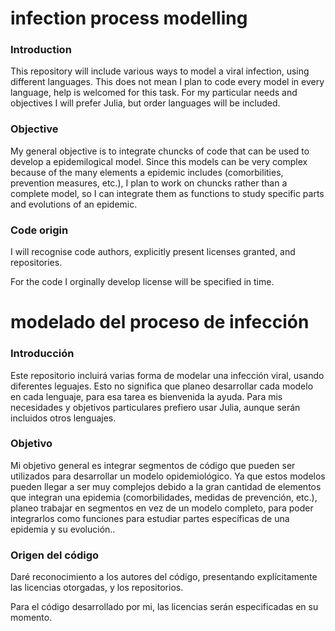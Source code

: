 # infection process modelling
### Introduction
This repository will include various ways to model a viral infection, using different languages. This does not mean I plan to code every model in every language, help is welcomed for this task. For my particular needs and objectives I will prefer Julia, but order languages will be included.

### Objective
My general objective is to integrate chuncks of code that can be used to develop a epidemilogical model. Since this models can be very complex because of the many elements a epidemic includes (comorbilities, prevention measures, etc.), I plan to work on chuncks rather than a complete model, so I can integrate them as functions to study specific parts and evolutions of an epidemic.

### Code origin
I will recognise code authors, explicitly present licenses granted, and repositories. 

For the code I orginally develop license will be specified in time.

# modelado del proceso de infección
### Introducción
Este repositorio incluirá varias forma de modelar una infección viral, usando diferentes leguajes. Esto no significa que planeo desarrollar cada modelo en cada lenguaje, para esa tarea es bienvenida la ayuda. Para mis necesidades y objetivos particulares prefiero usar Julia, aunque serán incluidos otros lenguajes.

### Objetivo
Mi objetivo general es integrar segmentos de código que pueden ser utilizados para desarrollar un modelo opidemiológico. Ya que estos modelos pueden llegar a ser muy complejos debido a la gran cantidad de elementos  que integran una epidemia (comorbilidades, medidas de prevención, etc.), planeo trabajar en segmentos en vez de un modelo completo, para poder integrarlos como funciones para estudiar partes específicas de una epidemia y su evolución..

### Origen del código
Daré reconocimiento a los autores del código, presentando explícitamente las licencias otorgadas, y los repositorios. 

Para el código desarrollado por mi, las licencias serán especificadas en su momento.
